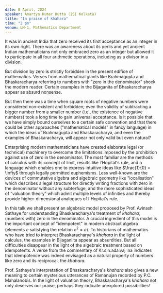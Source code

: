 ```yaml
---
date: 8 April, 2024
speaker: Amartya Kumar Dutta (ISI Kolkata)
title: "In praise of Khahara"
time: "2 pm"
venue: LH-1, Mathematics Department
---
```

It was in ancient India that zero received its first acceptance as an integer in its own right. There
was an awareness about its perils and yet ancient Indian mathematicians not only embraced zero as
an integer but allowed it to participate in all four arithmetic operations, including as a divisor in a
division.

But division by zero is strictly forbidden in the present edifice of mathematics. Verses from
mathematical giants like Brahmagupta and Bhaskaracharya referring to numbers with "zero in the
denominator" shock the modern reader. Certain examples in the Bijaganita of Bhaskaracharya appear
as absurd nonsense.

But then there was a time when square roots of negative numbers were considered non-existent
and forbidden; even the validity of subtracting a bigger number from a smaller number (i.e., the
existence of negative numbers) took a long time to gain universal acceptance. Is it possible that we
have simply bound ourselves to a certain safe convention and that there could be other approaches
("mathematical models" in fancy language) in which the ideas of Brahmagupta and Bhaskaracharya,
and even the examples of Bhaskaracharya, will appear not only valid but even natural?

Enterprising modern mathematicians have created elaborate legal (or technical) machinery to
overcome the limitations imposed by the prohibition against use of zero in the denominator. The
most familiar are the methods of calculus with its concept of limit, results like l'Hopital's rule,
and a language which enables one to express intuitive ideas like $\frac{1}{0} = \infty$ through legally permitted
euphemisms. Less well-known are the devices of commutative algebra and algebraic geometry like
"localisation" which describes a legal structure for directly writing fractions with zero in the denominator
without any subterfuge, and the more sophisticated ideas of “valuation theory” which admit
multiple levels of infinities and thereby provide higher-dimensional analogues of l'Hopital's rule.

In this talk we shall present an algebraic model proposed by Prof. Avinash Sathaye for understanding Bhaskaracharya's
treatment of _khahara_, (numbers with) zero in the denominator. A crucial ingredient of this model is the important
concept of "idempotent" in modern abstract algebra (elements $e$ satisfying the relation $e^2=e$). To historians of
mathematics who have tried to interpret Bhaskaracharya's _khahara_ in the light of calculus, the examples in Bijaganiita
appear as absurdities. But all difficulties disappear in the light of the algebraic treatment based on idempotents. A verse
from the commentary of Kr.s.n.adaivaj˜na indicates that idempotence was indeed envisaged as a natural property of numbers
like zero and its reciprocal, the _khahara_.

Prof. Sathaye's interpretation of Bhaskaracharya's _khahara_ also gives a new meaning to certain mysterious utterances of
Ramanujan recorded by P.C. Mahalanobis. In the light of valuation theory, Bhaskaracharya's _khahara_ not only deserves our
praise, perhaps they indicate unexplored possibilities!


